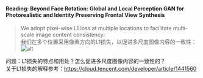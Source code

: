 #### Reading: Beyond Face Rotation: Global and Local Perception GAN for Photorealistic and Identity Preserving Frontal View Synthesis
> We adopt pixel-wise L1 loss at multiple locations to facilitate multi-scale image content consistency:  
> 我们在多个位置采用像素方向的L1损失，以促进多尺度图像内容的一致性：  
> ![alt](https://github.com/SarahYu1997/Learning-notes/blob/master/imgs/TIM截图20191123225457.png)      

问题：L1损失的特点和用处？怎么促进多尺度图像内容的一致性的？  
关于L1损失的解释参考：<https://cloud.tencent.com/developer/article/1441560>
